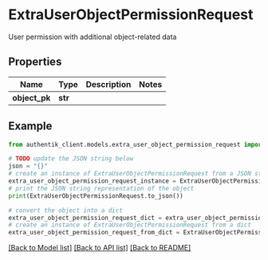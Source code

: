 # ExtraUserObjectPermissionRequest

User permission with additional object-related data

## Properties

Name | Type | Description | Notes
------------ | ------------- | ------------- | -------------
**object_pk** | **str** |  | 

## Example

```python
from authentik_client.models.extra_user_object_permission_request import ExtraUserObjectPermissionRequest

# TODO update the JSON string below
json = "{}"
# create an instance of ExtraUserObjectPermissionRequest from a JSON string
extra_user_object_permission_request_instance = ExtraUserObjectPermissionRequest.from_json(json)
# print the JSON string representation of the object
print(ExtraUserObjectPermissionRequest.to_json())

# convert the object into a dict
extra_user_object_permission_request_dict = extra_user_object_permission_request_instance.to_dict()
# create an instance of ExtraUserObjectPermissionRequest from a dict
extra_user_object_permission_request_from_dict = ExtraUserObjectPermissionRequest.from_dict(extra_user_object_permission_request_dict)
```
[[Back to Model list]](../README.md#documentation-for-models) [[Back to API list]](../README.md#documentation-for-api-endpoints) [[Back to README]](../README.md)


